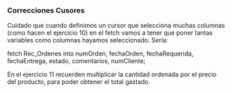 ### Correcciones Cusores

Cuidado que cuando definimos un cursor que selecciona muchas columnas (como hacen el ejercicio 10) en el fetch vamos a tener que poner tantas variables como columnas hayamos seleccionado. Sería:

fetch Rec_Ordenes into numOrden, fechaOrden, fechaRequerida, fechaEntrega, estado, comentarios, numCliente;

En el ejercicio 11 recuerden multiplicar la cantidad ordenada por el precio del producto, para poder obtener el total gastado.
